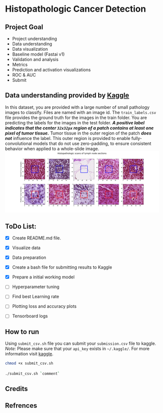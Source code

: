 # Histopathologic Cancer Detection

## Project Goal

* Project understanding
* Data understanding
* Data visualization
* Baseline model (Fastai v1)
* Validation and analysis
* Metrics
* Prediction and activation visualizations
* ROC & AUC
* Submit

## Data understanding provided by [Kaggle](https://www.kaggle.com/c/histopathologic-cancer-detection/data)
In this dataset, you are provided with a large number of small pathology images to classify. Files are named with an image id. The `train_labels.csv` file provides the ground truth for the images in the train folder. You are predicting the labels for the images in the test folder. ***A positive label indicates that the center `32x32px` region of a patch contains at least one pixel of tumor tissue.*** Tumor tissue in the outer region of the patch ***does not*** influence the label. This outer region is provided to enable fully-convolutional models that do not use zero-padding, to ensure consistent behavior when applied to a whole-slide image.
![scanned tissues](./plots/Histopathologic-scans-of-lymph-node-sections.png)

## ToDo List:

- [x] Create README.md file.
- [x] Visualize data
- [x] Data preparation
- [x] Create a bash file for submitting results to Kaggle
- [x] Prepare a initial working model
- [ ] Hyperparameter tuning
- [ ] Find best Learning rate
- [ ] Plotting loss and accuracy plots
- [ ] Tensorboard logs


## How to run
Using `submit_csv.sh` file you can submit your `submission.csv` file to kaggle.
*Note:* Please make sure that your `api_key` exists in `~/.kaggle/`. For more information visit [kaggle](https://www.kaggle.com/docs/api).

```bash
chmod +x submit_csv.sh

./submit_csv.sh `comment`
```

## Credits

## Refrences


